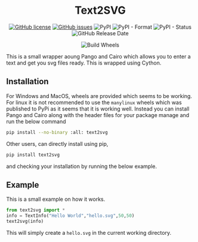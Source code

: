 <h1 align="center">Text2SVG</h1>

<p align="center"><a href="https://github.com/naveen521kk/text2svg/blob/main/LICENSE"><img src="https://img.shields.io/github/license/naveen521kk/text2svg?style=flat-square" alt="GitHub license"></a>
<a href="https://github.com/naveen521kk/text2svg/issues"><img src="https://img.shields.io/github/issues/naveen521kk/text2svg?style=flat-square" alt="GitHub issues"></a>
<img src="https://img.shields.io/pypi/v/text2svg?style=flat-square" alt="PyPI">
<img src="https://img.shields.io/pypi/format/text2svg?style=flat-square" alt="PyPI - Format">
<img src="https://img.shields.io/pypi/status/text2svg?style=flat-square" alt="PyPI - Status">
<img src="https://img.shields.io/github/release-date/naveen521kk/text2svg?style=flat-square" alt="GitHub Release Date"></p>

<p align="center">
  <img alt="Build Wheels" src="https://github.com/naveen521kk/text2svg/workflows/Build%20Wheels/badge.svg">
</p>

This is a small wrapper aoung Pango and Cairo which allows you to enter a text and get you svg files ready. This is wrapped using Cython.

## Installation

For Windows and MacOS, wheels are provided which seems to be working. For linux it is not recommended to use the `manylinux` wheels which was published to PyPi as it seems that it is working well. Instead you can install Pango and Cairo along with the header files for your package manage and run the below command
```sh
pip install --no-binary :all: text2svg
```

Other users, can directly install using pip,

```sh
pip install text2svg
```
and checking your installation by running the below example.

## Example

This is a small example on how it works.
```py
from text2svg import *
info = TextInfo("Hello World","hello.svg",50,50)
text2svg(info)
```

This will simply create a `hello.svg` in the current working directory.
